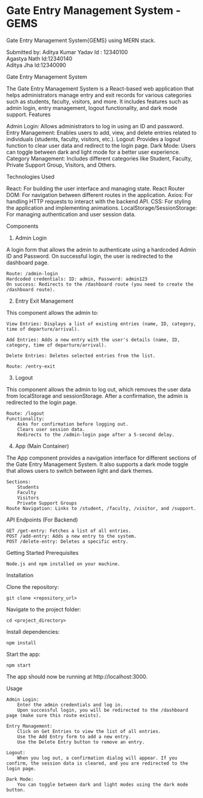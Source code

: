 # Gate Entry Management System - GEMS
Gate Entry Management System{GEMS} using MERN stack.

Submitted by: Aditya Kumar Yadav  Id : 12340100\
             Agastya Nath  Id:12340140\
             Aditya Jha Id:12340090



Gate Entry Management System

The Gate Entry Management System is a React-based web application that helps administrators manage entry and exit records for various categories such as students, faculty, visitors, and more. It includes features such as admin login, entry management, logout functionality, and dark mode support.
Features

 Admin Login: Allows administrators to log in using an ID and password.
 Entry Management: Enables users to add, view, and delete entries related to individuals (students, faculty, visitors, etc.).
 Logout: Provides a logout function to clear user data and redirect to the login page.
 Dark Mode: Users can toggle between dark and light mode for a better user experience.
 Category Management: Includes different categories like Student, Faculty, Private Support Group, Visitors, and Others.

Technologies Used

React: For building the user interface and managing state.
React Router DOM: For navigation between different routes in the application.
Axios: For handling HTTP requests to interact with the backend API.
CSS: For styling the application and implementing animations.
LocalStorage/SessionStorage: For managing authentication and user session data.

Components
1. Admin Login

A login form that allows the admin to authenticate using a hardcoded Admin ID and Password. On successful login, the user is redirected to the dashboard page.

    Route: /admin-login
    Hardcoded credentials: ID: admin, Password: admin123
    On success: Redirects to the /dashboard route (you need to create the /dashboard route).

2. Entry Exit Management

This component allows the admin to:

    View Entries: Displays a list of existing entries (name, ID, category, time of departure/arrival).

    Add Entries: Adds a new entry with the user's details (name, ID, category, time of departure/arrival).

    Delete Entries: Deletes selected entries from the list.

    Route: /entry-exit

3. Logout

This component allows the admin to log out, which removes the user data from localStorage and sessionStorage. After a confirmation, the admin is redirected to the login page.

    Route: /logout
    Functionality:
        Asks for confirmation before logging out.
        Clears user session data.
        Redirects to the /admin-login page after a 5-second delay.

4. App (Main Container)

The App component provides a navigation interface for different sections of the Gate Entry Management System. It also supports a dark mode toggle that allows users to switch between light and dark themes.

    Sections:
        Students
        Faculty
        Visitors
        Private Support Groups
    Route Navigation: Links to /student, /faculty, /visitor, and /support.

API Endpoints (For Backend)

    GET /get-entry: Fetches a list of all entries.
    POST /add-entry: Adds a new entry to the system.
    POST /delete-entry: Deletes a specific entry.

Getting Started
Prerequisites

    Node.js and npm installed on your machine.

Installation

Clone the repository:

    git clone <repository_url>

Navigate to the project folder:
 
    cd <project_directory>

Install dependencies:

    npm install
Start the app:

    npm start
The app should now be running at http://localhost:3000.

Usage

    Admin Login:
        Enter the admin credentials and log in.
        Upon successful login, you will be redirected to the /dashboard page (make sure this route exists).

    Entry Management:
        Click on Get Entries to view the list of all entries.
        Use the Add Entry form to add a new entry.
        Use the Delete Entry button to remove an entry.

    Logout:
        When you log out, a confirmation dialog will appear. If you confirm, the session data is cleared, and you are redirected to the login page.

    Dark Mode:
        You can toggle between dark and light modes using the dark mode button.


